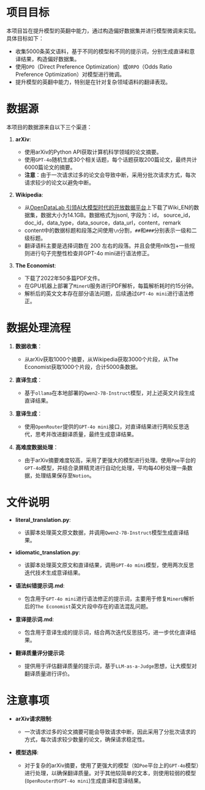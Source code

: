 # 项目目标

本项目旨在提升模型的英翻中能力，通过构造偏好数据集并进行模型微调来实现。具体目标如下：
- 收集5000条英文语料，基于不同的模型和不同的提示词，分别生成直译和意译结果，构造偏好数据集。
- 使用`DPO`（Direct Preference Optimization）或`ORPO`（Odds Ratio Preference Optimization）对模型进行微调。
- 提升模型的英翻中能力，特别是在针对复杂领域语料的翻译表现。

# 数据源

本项目的数据源来自以下三个渠道：

1. **arXiv**:
   - 使用arXiv的Python API获取计算机科学领域的论文摘要。
   - 使用`GPT-4o`随机生成30个相关话题，每个话题获取200篇论文，最终共计6000篇论文的摘要。
   - **注意**：由于一次请求过多的论文会导致中断，采用分批次请求方式，每次请求较少的论文以避免中断。

2. **Wikipedia**:
   - 从[OpenDataLab 引领AI大模型时代的开放数据平台](https://opendatalab.com/ABear/Wiki_EN/explore/main)上下载了Wiki_EN的数据集，数据大小为14.1GB。数据格式为jsonl, 字段为：id， source_id，doc_id，data_type，data_source，data_url，content，remark
   - content中的数据标题和段落之间使用`\n`分割，`##`和`###`分别表示一级和二级标题。
   - 翻译语料主要是选择词数在 200 左右的段落。并且会使用nltk包+一些规则进行句子完整性检查并GPT-4o mini进行语法修正。

3. **The Economist**:
   - 下载了2022年50多篇PDF文件。
   - 在GPU机器上部署了`MinerU`服务进行PDF解析，每篇解析耗时约15分钟。
   - 解析后的英文文本存在部分语法问题，后续通过`GPT-4o mini`进行语法修正。

# 数据处理流程

1. **数据收集**：
   - 从arXiv获取1000个摘要，从Wikipedia获取3000个片段，从The Economist获取1000个片段，合计5000条数据。

2. **直译生成**：
   - 基于`ollama`在本地部署的`Qwen2-7B-Instruct`模型，对上述英文片段生成直译结果。

3. **意译生成**：
   - 使用`OpenRouter`提供的`GPT-4o mini`接口，对直译结果进行两轮反思迭代，思考并改进翻译质量，最终生成意译结果。

4. **高难度数据处理**：
   - 由于arXiv摘要难度较高，采用了更强大的模型进行处理。使用`Poe`平台的`GPT-4o`模型，并结合录屏精灵进行自动化处理，平均每40秒处理一条数据，处理结果保存至`Notion`。

# 文件说明

- **literal_translation.py**: 
  - 该脚本处理英文原文数据，并调用`Qwen2-7B-Instruct`模型生成直译结果。

- **idiomatic_translation.py**: 
  - 该脚本处理英文原文和直译结果，调用`GPT-4o mini`模型，使用两次反思迭代技术生成意译结果。

- **语法纠错提示词.md**:
  - 包含用于`GPT-4o mini`进行语法修正的提示词，主要用于修复`MinerU`解析后的`The Economist`英文片段中存在的语法混乱问题。

- **意译提示词.md**:
  - 包含用于意译生成的提示词，结合两次迭代反思技巧，进一步优化直译结果。

- **翻译质量评分提示词**:
  - 提供用于评估翻译质量的提示词，基于`LLM-as-a-Judge`思想，让大模型对翻译质量进行评价。

# 注意事项

- **arXiv请求限制**: 
  - 一次请求过多的论文摘要可能会导致请求中断，因此采用了分批次请求的方式，每次请求较少数量的论文，确保请求稳定性。
  
- **模型选择**: 
  - 对于复杂的arXiv摘要，使用了更强大的模型（如`Poe`平台上的`GPT-4o`模型）进行处理，以确保翻译质量。对于其他较简单的文本，则使用较弱的模型(`OpenRouter的GPT-4o mini`)生成直译和意译结果。